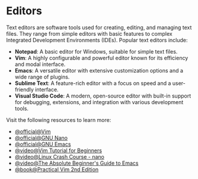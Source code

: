 # Editors

Text editors are software tools used for creating, editing, and managing text files. They range from simple editors with basic features to complex Integrated Development Environments (IDEs). Popular text editors include:

- **Notepad**: A basic editor for Windows, suitable for simple text files.
- **Vim**: A highly configurable and powerful editor known for its efficiency and modal interface.
- **Emacs**: A versatile editor with extensive customization options and a wide range of plugins.
- **Sublime Text**: A feature-rich editor with a focus on speed and a user-friendly interface.
- **Visual Studio Code**: A modern, open-source editor with built-in support for debugging, extensions, and integration with various development tools.

Visit the following resources to learn more:

- [@official@Vim](https://www.vim.org)
- [@official@GNU Nano](https://www.nano-editor.org/)
- [@official@GNU Emacs](https://www.gnu.org/software/emacs/)
- [@video@Vim Tutorial for Beginners](https://www.youtube.com/watch?v=RZ4p-saaQkc)
- [@video@Linux Crash Course - nano](https://www.youtube.com/watch?v=DLeATFgGM-A)
- [@video@The Absolute Beginner's Guide to Emacs](https://www.youtube.com/watch?v=48JlgiBpw_I)
- [@book@Practical Vim 2nd Edition](https://dokumen.pub/practical-vim-2nd-edition-2nd-edition-9781680501278.html)